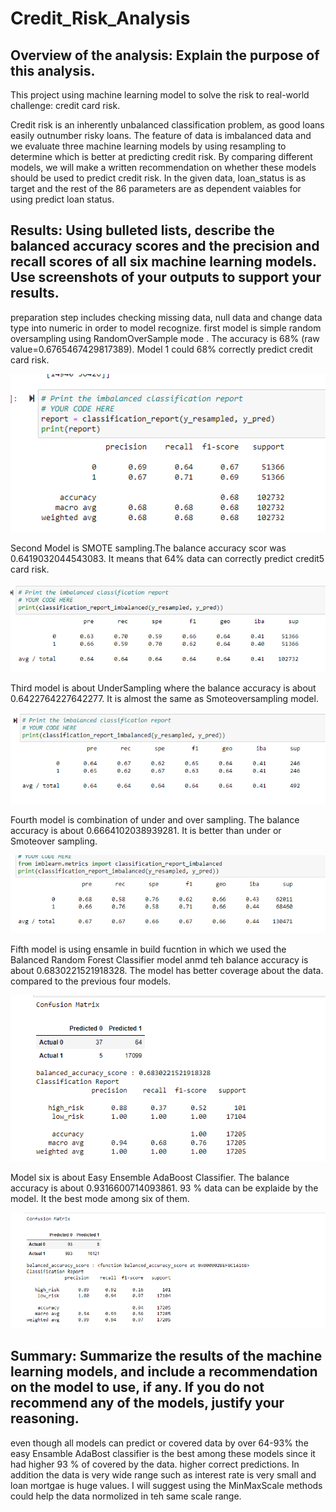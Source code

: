 # Credit_Risk_Analysis

## Overview of the analysis: Explain the purpose of this analysis.

This project using machine learning model to solve the risk to real-world challenge: credit card risk.

Credit risk is an inherently unbalanced classification problem, as good loans easily outnumber risky loans. The feature of data is imbalanced data and we evaluate three machine learning models by using resampling to determine which is better at predicting credit risk.  By comparing different models, we will make a written recommendation on whether these models should be used to predict credit risk. 
In the given data, loan_status is as target and the rest of the 86 parameters are as dependent vaiables for using predict loan status.
## Results: Using bulleted lists, describe the balanced accuracy scores and the precision and recall scores of all six machine learning models. Use screenshots of your outputs to support your results.
preparation step includes checking missing data, null data and change data type into numeric in order to model recognize.
first model is simple random  oversampling using RandomOverSample mode . The accuracy is 68% (raw value=0.6765467429817389). Model 1 could  68% correctly predict credit card risk.

![Alt img](images\cls_report_randomoversample.png)

Second Model is  SMOTE sampling.The balance accuracy scor was 0.6419032044543083. It means that 64% data can correctly predict credit5 card risk.

![Alt img](images\cls_smote.png)

Third model is about UnderSampling where the balance accuracy is about 0.6422764227642277. It is almost the same as Smoteoversampling model.

![Alt img](images\undersampling.png)

Fourth model is combination of under and over sampling. The balance accuracy is about 0.6664102038939281. It is better than under or Smoteover sampling.

![Alt img](images\combinationsampling.png)

Fifth model is using ensamle in build fucntion in which we used the Balanced Random Forest Classifier model anmd teh balance accuracy is about 0.6830221521918328. The model has better coverage about the data. compared to the previous four models.

![Alt img](images\balanceRandomForestclassifier.png)

Model six is about Easy Ensemble AdaBoost Classifier. The balance accuracy is about 0.9316600714093861. 93 % data can be explaide by the model. It the best mode among six of them.

![Alt img](images\easyAdaBoostmodel.png)

## Summary: Summarize the results of the machine learning models, and include a recommendation on the model to use, if any. If you do not recommend any of the models, justify your reasoning.

even though all models can predict or covered data by over 64-93% the easy Ensamble AdaBost classifier is the best among these models since it had higher 93 % of covered by the data. higher correct predictions. In addition the data is very wide range such as interest rate is very small and loan mortgae is huge values. I will suggest using the MinMaxScale methods could help the data normolized in teh same scale range.